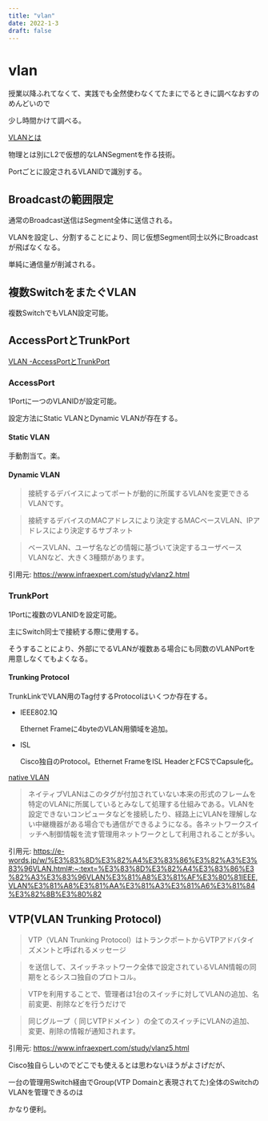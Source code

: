 ```yaml
---
title: "vlan"
date: 2022-1-3
draft: false
---
```

# vlan



授業以降ふれてなくて、実践でも全然使わなくてたまにでるときに調べなおすのめんどいので



少し時間かけて調べる。



[VLANとは](https://www.infraexpert.com/study/vlanz1.html)



物理とは別にL2で仮想的なLANSegmentを作る技術。



Portごとに設定されるVLANIDで識別する。



## Broadcastの範囲限定



通常のBroadcast送信はSegment全体に送信される。



VLANを設定し、分割することにより、同じ仮想Segment同士以外にBroadcastが飛ばなくなる。



単純に通信量が削減される。



## 複数SwitchをまたぐVLAN



複数SwitchでもVLAN設定可能。



## AccessPortとTrunkPort



[VLAN -AccessPortとTrunkPort](https://www.infraexpert.com/study/vlanz2.html)



### AccessPort



1Portに一つのVLANIDが設定可能。



設定方法にStatic VLANとDynamic VLANが存在する。



#### Static VLAN



手動割当て。楽。



#### Dynamic VLAN



> 接続するデバイスによってポートが動的に所属するVLANを変更できるVLANです。

> 接続するデバイスのMACアドレスにより決定するMACベースVLAN、IPアドレスにより決定するサブネット

> ベースVLAN、ユーザ名などの情報に基づいて決定するユーザベースVLANなど、大きく3種類があります。

引用元: https://www.infraexpert.com/study/vlanz2.html



### TrunkPort



1Portに複数のVLANIDを設定可能。



主にSwitch同士で接続する際に使用する。



そうすることにより、外部にでるVLANが複数ある場合にも同数のVLANPortを用意しなくてもよくなる。



#### Trunking Protocol



TrunkLinkでVLAN用のTag付するProtocolはいくつか存在する。



* IEEE802.1Q



	Ethernet Frameに4byteのVLAN用領域を追加。



* ISL



	Cisco独自のProtocol。Ethernet FrameをISL HeaderとFCSでCapsule化。



[native VLAN](https://e-words.jp/w/%E3%83%8D%E3%82%A4%E3%83%86%E3%82%A3%E3%83%96VLAN.html#:~:text=%E3%83%8D%E3%82%A4%E3%83%86%E3%82%A3%E3%83%96VLAN%E3%81%A8%E3%81%AF%E3%80%81IEEE,VLAN%E3%81%A8%E3%81%AA%E3%81%A3%E3%81%A6%E3%81%84%E3%82%8B%E3%80%82)



> ネイティブVLANはこのタグが付加されていない本来の形式のフレームを特定のVLANに所属しているとみなして処理する仕組みである。VLANを設定できないコンピュータなどを接続したり、経路上にVLANを理解しない中継機器がある場合でも通信ができるようになる。各ネットワークスイッチへ制御情報を流す管理用ネットワークとして利用されることが多い。

引用元: https://e-words.jp/w/%E3%83%8D%E3%82%A4%E3%83%86%E3%82%A3%E3%83%96VLAN.html#:~:text=%E3%83%8D%E3%82%A4%E3%83%86%E3%82%A3%E3%83%96VLAN%E3%81%A8%E3%81%AF%E3%80%81IEEE,VLAN%E3%81%A8%E3%81%AA%E3%81%A3%E3%81%A6%E3%81%84%E3%82%8B%E3%80%82



## VTP(VLAN Trunking Protocol)



> VTP（VLAN Trunking Protocol）はトランクポートからVTPアドバタイズメントと呼ばれるメッセージ

> を送信して、スイッチネットワーク全体で設定されているVLAN情報の同期をとるシスコ独自のプロトコル。

> VTPを利用することで、管理者は1台のスイッチに対してVLANの追加、名前変更、削除などを行うだけで

> 同じグループ（ 同じVTPドメイン ）の全てのスイッチにVLANの追加、変更、削除の情報が通知されます。

引用元: https://www.infraexpert.com/study/vlanz5.html



Cisco独自らしいのでどこでも使えるとは思わないほうがよさげだが、



一台の管理用Switch経由でGroup(VTP Domainと表現されてた)全体のSwitchのVLANを管理できるのは



かなり便利。
